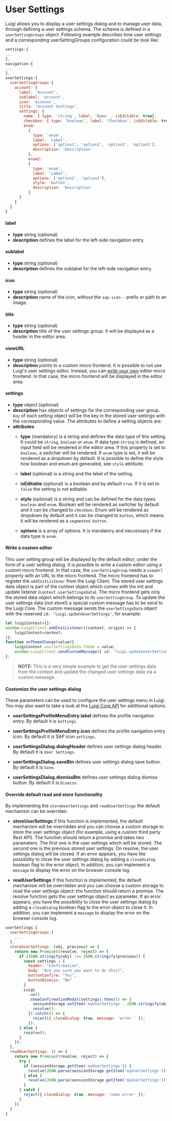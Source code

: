 <!-- meta
{
  "node": {
    "label": "User settings",
    "category": {
      "label": "Luigi Core"
    },
    "metaData": {
      "categoryPosition": 2,
      "position": 13
    }
  }
}
meta -->


# User Settings

Luigi allows you to display a user settings dialog and to manage user data, through defining a user settings schema. The schema is defined in a `userSettingGroups` object.
Following example describes how user settings and a corresponding userSettingGroups configuration could be look like:

```javascript
settings:{
...
},
navigation:{
...
},
userSettings:{
  userSettingGroups:{
    account: {
      label: 'Account',
      sublabel: 'account',
      icon: 'account',
      title: 'Account Settings',
      settings: {
        name: { type: 'string', label: 'Name' , isEditable: true},
        checkbox: { type: 'boolean', label: 'Checkbox', isEditable: true },
        enum:
          {
            type: 'enum',
            label: 'Label',
            options: ['option1', 'option2', 'option3', 'option3'],
            description: 'Description'
          },
          enum2:
          {
            type: 'enum',
            label: 'Label',
            options: ['option1', 'option2'],
            style: 'button',
            description: 'Description'
          }
      }
    }
  }
}
```

#### label
- **type** string (optional)
- **description** defines the label for the left-side navigation entry.
#### sublabel
- **type** string (optional)
- **description** defines the sublabel for the left-side navigation entry.
#### icon
- **type** string (optional)
- **description** name of the icon, without the `sap-icon--` prefix or path to an image.
#### title
- **type** string (optional)
- **description** title of the user settings group. It will be displayed as a header in the editor area.
#### viewURL
- **type** string (optional)
- **description** points to a custom micro frontend. It is possible to not use Luigi's user settings editor. Instead, you can [write your own](#write-a-custom-editor) editor micro frontend.
In that case, the micro frontend will be displayed in the editor area.
#### settings
- **type** object (optional)
- **description** has objects of settings for the corresponding user group. 
`Key` of each setting object will be the key in the stored user settings with the corresponding value.
The attributes to define a setting objects are:
- **attributes**
  - **type** (mandatory) is a string and defines the data type of this setting. It could be `string`, `boolean` or `enum`. If data type `string` is defined, an input field will be rendered in the editor area. If this property is set to `boolean`, a switcher will be rendered. If `enum` type is set, it will be rendered as a dropdown by default.
  It is possible to define the style how boolean and enum are generated, see `style` attribute.

  - **label** (optional) is a string and the label of the setting.
  - **isEditable** (optional) is a boolean and by default `true`. If it is set to `false` the setting is not editable.
  - **style** (optional) is a string and can be defined for the data types `boolean` and `enum`. Boolean will be rendered as switcher by default and it can be changed to `checkbox`. Enum will be rendered as dropdown by default and it can be changed to `button`, which means it will be rendered as a `segmented button`. 
  - **options** is a array of options. It is mandatory and neccessary if the data type is `enum`.

#### Write a custom editor

This user setting group will be displayed by the default editor, under the form of a user setting dialog.
It is possible to write a custom editor using a custom micro frontend. In that case, the `userSettingGroup` needs a `viewUrl` property with an URL to the micro frontend.
The micro frontend has to register the `addInitListener` from the Luigi Client. The stored user settings data object is part of the context object which comes with the init and update listener (`context.userSettingsData`).
The micro frontend gets only the stored data object which belongs to its `userSettingGroup`.
To update the user settings data (not store!) a special custom message has to be send to the Luigi Core.
The custom message sends the `userSettingsData` object with the reserved `id: 'luigi.updateUserSettings'`, for example:

```javascript
let luigiContext={};
window.LuigiClient.addInitListener((context, origin) => {
    luigiContext=context;
)};
function onThemeChange(value){
    luigiContext.userSettingsData.theme = value;
    window.LuigiClient.sendCustomMessage({ id: 'luigi.updateUserSettings', data: luigiContext.userSettingsData });
};
```
> **NOTE:** This is a very simple example to get the user settings data from the context and update the changed user settings data via a custom message.

#### Customize the user settings dialog

These parameters can be used to configure the user settings menu in Luigi. You may also want to take a look at the [Luigi Core API](luigi-core-api.md) for additional options.

* **userSettingsProfileMenuEntry.label** defines the profile navigation entry. By default it is `Settings`.
* **userSettingsProfileMenuEntry.icon** defines the profile navigation entry icon. By default it is SAP icon `settings`.

* **userSettingsDialog.dialogHeader** defines user settings dialog header. By default it is `User Settings`.
* **userSettingsDialog.saveBtn** defines user settings dialog save button. By default it is `Save`.
* **userSettingsDialog.dismissBtn** defines user settings dialog dismiss button. By default it is `Dismiss`.

#### Override default read and store functionality

By implementing the `storeUserSettings` and `readUserSettings` the default mechanism can be overriden.

* **storeUserSettings** if this function is implemented, the default mechanism will be overridden and you can choose a custom storage to store the user settings object (for example, using a custom third party Rest API). The function should return a promise and takes two parameters. The first one is the user settings which will be stored. The second one is the previous stored user settings. On resolve, the user settings dialog will be closed.
If an error appears, you have the possibility to close the user settings dialog by adding a `closeDialog` boolean flag to the error object. In addition, you can implement a `message` to display the error on the browser console log.

* **readUserSettings** if this function is implemented, the default mechanism will be overridden and you can choose a custom storage to read the user settings object: the function should return a promise. The resolve function gets the user settings object as parameter.
If an error appears, you have the possibility to close the user settings dialog by adding a `closeDialog` boolean flag to the error object to close it. In addition, you can implement a `message` to display the error on the browser console log.

```javascript
userSettings:{
  userSettingGroups:{
    ...
  },
  storeUserSettings: (obj, previous) => {
    return new Promise((resolve, reject) => {
      if (JSON.stringify(obj) !== JSON.stringify(previous)) {
        const settings = {
          header: "Confirmation",
          body: "Are you sure you want to do this?",
          buttonConfirm: "Yes",
          buttonDismiss: "No"
        }
        Luigi
          .ux()
          .showConfirmationModal(settings).then(() => {
            sessionStorage.setItem('myUserSettings', JSON.stringify(obj));
            resolve();
          }).catch(() => {
            reject({ closeDialog: true, message: 'error ' });
          });
      } else {
        resolve();
      }
    });
  },
  readUserSettings: () => {
    return new Promise((resolve, reject) => {
      try {
        if (sessionStorage.getItem('myUserSettings')) {
          resolve(JSON.parse(sessionStorage.getItem('myUserSettings')));
        } else {
          resolve(JSON.parse(sessionStorage.getItem('myUserSettings')));
        }
      } catch {
        reject({ closeDialog: true, message: 'some error' });
      }
    })
  }
}
```

<!-- document the schema-->
